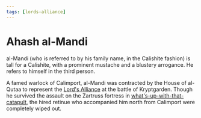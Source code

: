 ```yaml
---
tags: [lords-alliance]
---
```

# Ahash al-Mandi
al-Mandi (who is referred to by his family name, in the Calishite fashion) is tall for a Calishite, with a prominent mustache and a blustery arrogance. He refers to himself in the third person.

A famed warlock of Calimport, al-Mandi was contracted by the House of al-Qutaa to represent the [Lord's Alliance](../factions/lords-alliance.md)  at the battle of Kryptgarden. Though he survived the assault on the Zartruss fortress in [what's-up-with-that-catapult](../logbook/what's-up-with-that-catapult.md), the hired retinue who accompanied him north from Calimport were completely wiped out.

